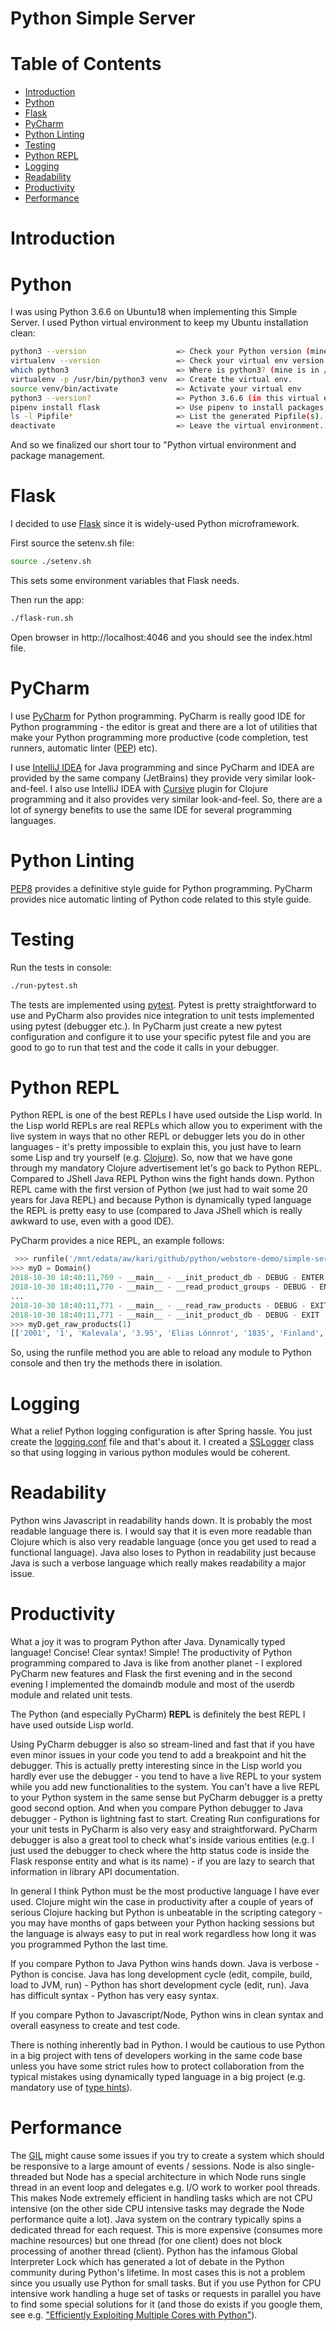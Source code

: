 # Python Simple Server  <!-- omit in toc -->


# Table of Contents  <!-- omit in toc -->
- [Introduction](#introduction)
- [Python](#python)
- [Flask](#flask)
- [PyCharm](#pycharm)
- [Python Linting](#python-linting)
- [Testing](#testing)
- [Python REPL](#python-repl)
- [Logging](#logging)
- [Readability](#readability)
- [Productivity](#productivity)
- [Performance](#performance)


# Introduction


# Python

I was using Python 3.6.6 on Ubuntu18 when implementing this Simple Server. I used Python virtual environment to keep my Ubuntu installation clean:

```bash
python3 --version                    => Check your Python version (mine was 3.6.6).
virtualenv --version                 => Check your virtual env version (mine was 16.0.0).
which python3                        => Where is python3? (mine is in /usr/bin/python3).
virtualenv -p /usr/bin/python3 venv  => Create the virtual env.
source venv/bin/activate             => Activate your virtual env
python3 --version?                   => Python 3.6.6 (in this virtual envinronment).
pipenv install flask                 => Use pipenv to install packages.
ls -l Pipfile*                       => List the generated Pipfile(s).
deactivate                           => Leave the virtual environment.
```

And so we finalized our short tour to "Python virtual environment and package management.

# Flask

I decided to use [Flask](http://flask.pocoo.org/) since it is widely-used Python microframework. 

First source the setenv.sh file:

```bash
source ./setenv.sh
```

This sets some environment variables that Flask needs. 

Then run the app:

```bash
./flask-run.sh
```

Open browser in http://localhost:4046 and you should see the index.html file.


# PyCharm

I use [PyCharm](https://www.jetbrains.com/pycharm) for Python programming. PyCharm is really good IDE for Python programming - the editor is great and there are a lot of utilities that make your Python programming more productive (code completion, test runners, automatic linter ([PEP](https://www.python.org/dev/peps/pep-0008/)) etc). 

I use [IntelliJ IDEA](https://www.jetbrains.com/idea/) for Java programming and since PyCharm and IDEA are provided by the same company (JetBrains) they provide very similar look-and-feel. I also use IntelliJ IDEA with [Cursive](https://cursive-ide.com/) plugin for Clojure programming and it also provides very similar look-and-feel. So, there are a lot of synergy benefits to use the same IDE for several programming languages.


# Python Linting

[PEP8](https://www.python.org/dev/peps/pep-0008/) provides a definitive style guide for Python programming. PyCharm provides nice automatic linting of Python code related to this style guide.


# Testing

Run the tests in console:

```bash
./run-pytest.sh
```

The tests are implemented using [pytest](https://docs.pytest.org/en/latest/). Pytest is pretty straightforward to use and PyCharm also provides nice integration to unit tests implemented using pytest (debugger etc.). In PyCharm just create a new pytest configuration and configure it to use your specific pytest file and you are good to go to run that test and the code it calls in your debugger.


# Python REPL

Python REPL is one of the best REPLs I have used outside the Lisp world. In the Lisp world REPLs are real REPLs which allow you to experiment with the live system in ways that no other REPL or debugger lets you do in other languages - it's pretty impossible to explain this, you just have to learn some Lisp and try yourself (e.g. [Clojure](https://clojure.org/)). So, now that we have gone through my mandatory Clojure advertisement let's go back to Python REPL. Compared to JShell Java REPL Python wins the fight hands down. Python REPL came with the first version of Python (we just had to wait some 20 years for Java REPL) and because Python is dynamically typed language the REPL is pretty easy to use (compared to Java JShell which is really awkward to use, even with a good IDE). 

PyCharm provides a nice REPL, an example follows:

```python
 >>> runfile('/mnt/edata/aw/kari/github/python/webstore-demo/simple-server/simpleserver/domaindb/domain.py', wdir='/mnt/edata/aw/kari/github/python/webstore-demo/simple-server')
>>> myD = Domain()
2018-10-30 18:40:11,769 - __main__ - __init_product_db - DEBUG - ENTER
2018-10-30 18:40:11,770 - __main__ - __read_product_groups - DEBUG - ENTER
...
2018-10-30 18:40:11,771 - __main__ - __read_raw_products - DEBUG - EXIT
2018-10-30 18:40:11,771 - __main__ - __init_product_db - DEBUG - EXIT
>>> myD.get_raw_products(1)
[['2001', '1', 'Kalevala', '3.95', 'Elias Lönnrot', '1835', 'Finland', 'Finnish'], ...]
```

So, using the runfile method you are able to reload any module to Python console and then try the methods there in isolation.

# Logging

What a relief Python logging configuration is after Spring hassle. You just create the [logging.conf](TODO) file and that's about it. I created a [SSLogger](TODO) class so that using logging in various python modules would be coherent.

# Readability

Python wins Javascript in readability hands down. It is probably the most readable language there is. I would say that it is even more readable than Clojure which is also very readable language (once you get used to read a functional language). Java also loses to Python in readability just because Java is such a verbose language which really makes readability a major issue.

# Productivity

What a joy it was to program Python after Java. Dynamically typed language! Concise! Clear syntax! Simple! The productivity of Python programming compared to Java is like from another planet - I explored PyCharm new features and Flask the first evening and in the second evening I implemented the domaindb module and most of the userdb module and related unit tests. 

The Python (and especially PyCharm) **REPL** is definitely the best REPL I have used outside Lisp world. 

Using PyCharm debugger is also so stream-lined and fast that if you have even minor issues in your code you tend to add a breakpoint and hit the debugger. This is actually pretty interesting since in the Lisp world you hardly ever use the debugger - you tend to have a live REPL to your system while you add new functionalities to the system. You can't have a live REPL to your Python system in the same sense but PyCharm debugger is a pretty good second option. And when you compare Python debugger to Java debugger - Python is lightning fast to start. Creating Run configurations for your unit tests in PyCharm is also very easy and straightforward. PyCharm debugger is also a great tool to check what's inside various entities (e.g. I just used the debugger to check where the http status code is inside the Flask response entity and what is its name) - if you are lazy to search that information in library API documentation.

In general I think Python must be the most productive language I have ever used. Clojure might win the case in productivity after a couple of years of serious Clojure hacking but Python is unbeatable in the scripting category - you may have months of gaps between your Python hacking sessions but the language is always easy to put in real work regardless how long it was you programmed Python the last time.

If you compare Python to Java Python wins hands down. Java is verbose - Python is concise. Java has long development cycle (edit, compile, build, load to JVM, run) - Python has short development cycle (edit, run). Java has difficult syntax - Python has very easy syntax.

If you compare Python to Javascript/Node, Python wins in clean syntax and overall easyness to create and test code. 

There is nothing inherently bad in Python. I would be cautious to use Python in a big project with tens of developers working in the same code base unless you have some strict rules how to protect collaboration from the typical mistakes using dynamically typed language in a big project (e.g. mandatory use of [type hints](https://docs.python.org/3/library/typing.html)). 


# Performance

The [GIL](https://wiki.python.org/moin/GlobalInterpreterLock) might cause some issues if you try to create a system which should be responsive to a large amount of events / sessions. Node is also single-threaded but Node has a special architecture in which Node runs single thread in an event loop and delegates e.g. I/O work to worker pool threads. This makes Node extremely efficient in handling tasks which are not CPU intensive (on the other side CPU intensive tasks may degrade the Node performance quite a lot). Java system on the contrary typically spins a dedicated thread for each request. This is more expensive (consumes more machine resources) but one thread (for one client) does not block processing of another thread (client). Python has the infamous Global Interpreter Lock which has generated a lot of debate in the Python community during Python's lifetime. In most cases this is not a problem since you usually use Python for small tasks. But if you use Python for CPU intensive work handling a huge set of tasks or requests in parallel you have to find some special solutions for it (and those do exists if you google them, see e.g. ["Efficiently Exploiting Multiple Cores with Python"](http://python-notes.curiousefficiency.org/en/latest/python3/multicore_python.html)).



